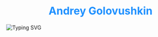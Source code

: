 <div align="center">
  
# <a href="https://github.com/Frenky19" style="color: #1e90ff; text-decoration: none">Andrey Golovushkin</a>

</div>

![Typing SVG](https://readme-typing-svg.demolab.com?font=Fira+Code&pause=1000&center=true&vCenter=true&width=435&lines=Welcom+to+my+profile!;I'm+studying+backend+python+development;Want+to+learn+something+new;10%2B+years+of+promting+throuth+internet%3A)





